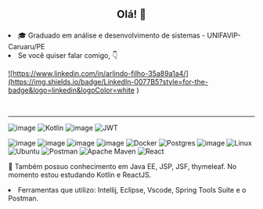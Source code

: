 ## <p align="center"> Olá!  :wave:  </p> 
<!--
<h5><p align="center">Você é o visitante numero:</p></h5>
<h5><p align="center">you is visitor number:</p></h5>
<h5><p align="center">  <img alingn="center" src="https://profile-counter.glitch.me/SeuPerfildoGitHub/count.svg" /></p></h5>
-->


<li>🎓 Graduado em análise e desenvolvimento de sistemas - UNIFAVIP-Caruaru/PE
<br>


<li>Se você quiser falar comigo, 👇

<a href="https://www.linkedin.com/in/arlindo-lima-35a89a1a4/"> ![https://www.linkedin.com/in/arlindo-filho-35a89a1a4/](https://img.shields.io/badge/LinkedIn-0077B5?style=for-the-badge&logo=linkedin&logoColor=white
)</a>
<!--
<a href="https://api.whatsapp.com/send?phone=5581992870704&text=Oi%2C%20eu%20venho%20do%20git.">
![image](https://img.shields.io/badge/WhatsApp-25D366?style=for-the-badge&logo=whatsapp&logoColor=white
)</a>
-->
<br>
<hr/>
 
 ![image](https://img.shields.io/badge/Java-ED8B00?style=for-the-badge&logo=java&logoColor=white
)
 ![Kotlin](https://img.shields.io/badge/kotlin-%237F52FF.svg?style=for-the-badge&logo=kotlin&logoColor=white)
 ![image](https://img.shields.io/badge/HTML5-E34F26?style=for-the-badge&logo=html5&logoColor=white
)
![JWT](https://img.shields.io/badge/JWT-black?style=for-the-badge&logo=JSON%20web%20tokens)

 ![image](https://img.shields.io/badge/CSS3-1572B6?style=for-the-badge&logo=css3&logoColor=white
)
 ![image](https://img.shields.io/badge/Bootstrap-563D7C?style=for-the-badge&logo=bootstrap&logoColor=white
)
 ![image](https://img.shields.io/badge/MySQL-00000F?style=for-the-badge&logo=mysql&logoColor=white
)
![image](https://img.shields.io/badge/Spring-6DB33F?style=for-the-badge&logo=spring&logoColor=white
 )
![Docker](https://img.shields.io/badge/docker-%230db7ed.svg?style=for-the-badge&logo=docker&logoColor=white
 )
![Postgres](https://img.shields.io/badge/postgres-%23316192.svg?style=for-the-badge&logo=postgresql&logoColor=white
 )
![image](https://img.shields.io/badge/jQuery-0769AD?style=for-the-badge&logo=jquery&logoColor=white)
 ![Linux](https://img.shields.io/badge/Linux-FCC624?style=for-the-badge&logo=linux&logoColor=black)
 ![Ubuntu](https://img.shields.io/badge/Ubuntu-E95420?style=for-the-badge&logo=ubuntu&logoColor=white)
  ![Postman](https://img.shields.io/badge/Postman-FF6C37?style=for-the-badge&logo=postman&logoColor=white)
 ![Apache Maven](https://img.shields.io/badge/Apache%20Maven-C71A36?style=for-the-badge&logo=Apache%20Maven&logoColor=white)
![React](https://img.shields.io/badge/react-%2320232a.svg?style=for-the-badge&logo=react&logoColor=%2361DAFB)
 
 
👷 Também possuo conhecimento em  Java EE, JSP, JSF, thymeleaf. No momento estou estudando Kotlin e ReactJS.


<li>Ferramentas que utilizo: Intellij, Eclipse, Vscode, Spring Tools Suite e o Postman.

<!--<li>Além da programação, tenho uma boa experiência com hardware e software, já que faço alguns trabalhos com manutenção de PCs e afins.

<hr> -->

